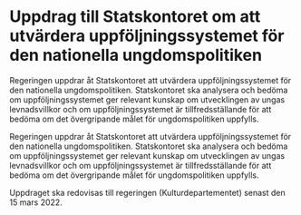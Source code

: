# Uppdrag till Statskontoret om att utvärdera uppföljningssystemet för den nationella ungdomspolitiken

Regeringen uppdrar åt Statskontoret att utvärdera uppföljningssystemet för den nationella ungdomspolitiken. Statskontoret ska analysera och bedöma om uppföljningssystemet ger relevant kunskap om utvecklingen av ungas levnadsvillkor och om uppföljningssystemet är tillfredsställande för att bedöma om det övergripande målet för ungdomspolitiken uppfylls.

Regeringen uppdrar åt Statskontoret att utvärdera uppföljningssystemet för den nationella ungdomspolitiken. Statskontoret ska analysera och bedöma om uppföljningssystemet ger relevant kunskap om utvecklingen av ungas levnadsvillkor och om uppföljningssystemet är tillfredsställande för att bedöma om det övergripande målet för ungdomspolitiken uppfylls.

Uppdraget ska redovisas till regeringen (Kulturdepartementet) senast den 15 mars 2022.
